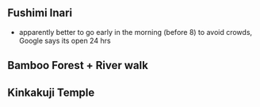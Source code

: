 ## Fushimi Inari
- apparently better to go early in the morning (before 8) to avoid crowds, Google says its open 24 hrs
## Bamboo Forest + River walk
## Kinkakuji Temple
